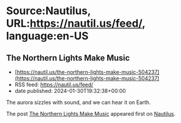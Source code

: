 # Source:Nautilus, URL:https://nautil.us/feed/, language:en-US

## The Northern Lights Make Music
 - [https://nautil.us/the-northern-lights-make-music-504237](https://nautil.us/the-northern-lights-make-music-504237)
 - RSS feed: https://nautil.us/feed/
 - date published: 2024-01-30T19:32:38+00:00

<p>The aurora sizzles with sound, and we can hear it on Earth.</p>
<p>The post <a href="https://nautil.us/the-northern-lights-make-music-504237/">The Northern Lights Make Music</a> appeared first on <a href="https://nautil.us">Nautilus</a>.</p>

